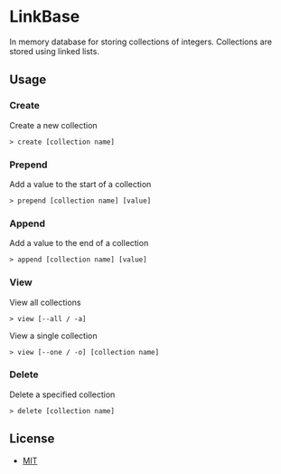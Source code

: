 # LinkBase

In memory database for storing collections of integers. Collections are stored using linked lists.

## Usage

### Create 
Create a new collection

```
> create [collection name]
```

### Prepend
Add a value to the start of a collection

```
> prepend [collection name] [value]
```

### Append
Add a value to the end of a collection

```
> append [collection name] [value]
```

### View
View all collections

```
> view [--all / -a]
```

View a single collection

```
> view [--one / -o] [collection name]
```

### Delete
Delete a specified collection

```
> delete [collection name]
```

## License
* [MIT](LICENSE)
